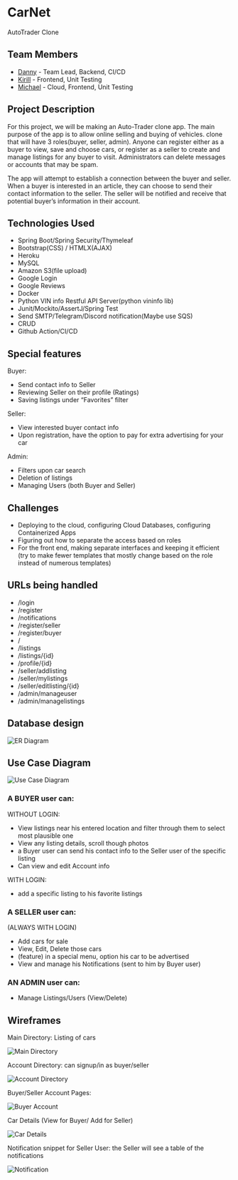 # CarNet

AutoTrader Clone

## Team Members
- [Danny](https://github.com/hdcola) - Team Lead, Backend, CI/CD
- [Kirill]() - Frontend, Unit Testing
- [Michael]() - Cloud, Frontend, Unit Testing


## Project Description

For this project, we will be making an Auto-Trader clone app. The main purpose of the app is to allow online selling and buying of vehicles. clone that will have 3 roles(buyer, seller, admin).  Anyone can register either as a buyer to view, save and choose cars, or register as a seller to create and manage listings for any buyer to visit. Administrators can delete messages or accounts that may be spam.

The app will attempt to establish a connection between the buyer and seller. When a buyer is interested in an article, they can choose to send their contact information to the seller. The seller will be notified and receive that potential buyer’s information in their account.

## Technologies Used

- 	Spring Boot/Spring Security/Thymeleaf
-	Bootstrap(CSS) / HTMLX(AJAX)
-	Heroku
-	MySQL
-	Amazon S3(file upload)
-	Google Login
-	Google Reviews
-	Docker
-	Python VIN info Restful API Server(python vininfo lib)
-	Junit/Mockito/AssertJ/Spring Test
-	Send SMTP/Telegram/Discord notification(Maybe use SQS)
-	CRUD
-	Github Action/CI/CD

## Special features

Buyer:
-	Send contact info to Seller
-	Reviewing Seller on their profile (Ratings)
-	Saving listings under “Favorites” filter

Seller:
-	View interested buyer contact info 
-	Upon registration, have the option to pay for extra advertising for your car

Admin:
-	Filters upon car search
-	Deletion of listings
-	Managing Users (both Buyer and Seller)


## Challenges

-	Deploying to the cloud, configuring Cloud Databases, configuring Containerized Apps
-	Figuring out how to separate the access based on roles
-	For the front end, making separate interfaces and keeping it efficient (try to make fewer templates that mostly change based on the role instead of numerous templates)


## URLs being handled

-	/login
-	/register
-	/notifications
-	/register/seller
-	/register/buyer
-	/ 
-	/listings
-	/listings/{id}
-	/profile/{id}
-	/seller/addlisting
-	/seller/mylistings
-	/seller/editlisting/{id}
-	/admin/manageuser
-	/admin/managelistings

## Database design

![ER Diagram](imgs/er.png)

## Use Case Diagram

![Use Case Diagram](imgs/UseCase.png)

### A BUYER user can:

WITHOUT LOGIN:
-	View listings near his entered location and filter through them to select most plausible one
-	View any listing details, scroll though photos
-	a Buyer user can send his contact info to the Seller user of the specific listing
-	Can view and edit Account info

WITH LOGIN:
-	add a specific listing to his favorite listings 

### A SELLER user can:

(ALWAYS WITH LOGIN)
-	Add cars for sale
-	View, Edit, Delete those cars
-	(feature) in a special menu, option his car to be advertised
-	View and manage his Notifications (sent to him by Buyer user)

### AN ADMIN user can:

-	Manage Listings/Users (View/Delete)

## Wireframes

Main Directory: Listing of cars

![Main Directory](imgs/mainDir.png)

Account Directory: can signup/in as buyer/seller

![Account Directory](imgs/ReisterPage.png)

Buyer/Seller Account Pages:

![Buyer Account](imgs/AccountPages.png)

Car Details (View for Buyer/ Add for Seller)

![Car Details](imgs/CarDetails.png)

Notification snippet for Seller User: the Seller will see a table of the notifications 

![Notification](imgs/notificationsSnip.png)